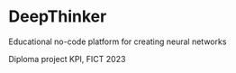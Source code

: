 # DeepThinker
Educational no-code platform for creating neural networks

Diploma project
KPI, FICT
2023
